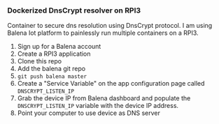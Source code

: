### Dockerized DnsCrypt resolver on RPI3

Container to secure dns resolution using DnsCrypt protocol. I am using Balena Iot platform to painlessly run multiple containers on a RPI3.

1. Sign up for a Balena account
2. Create a RPI3 application
3. Clone this repo
4. Add the balena git repo
5. ``git push balena master``
6. Create a "Service Variable" on the app configuration page called ``DNSCRYPT_LISTEN_IP``
7. Grab the device IP from Balena dashboard and  populate the ``DNSCRYPT_LISTEN_IP`` variable with the device IP address.
8. Point your computer to use device as DNS server

